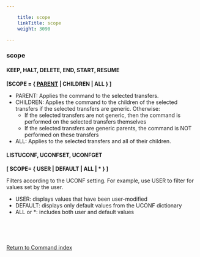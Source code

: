 ```yaml
---

    title: scope
    linkTitle: scope
    weight: 3090

---
```

<span id="scope"></span>

### scope

#### KEEP, HALT, DELETE, END, START, RESUME

****\[SCOPE = { <u>PARENT</u> | CHILDREN | ALL } \]****

- PARENT: Applies the command to the selected transfers.
- CHILDREN: Applies the command to the children of the selected transfers if the selected transfers are generic. Otherwise:
    -   If the selected transfers are not generic, then the command is performed on the selected transfers themselves
    -   If the selected transfers are generic parents, the command is NOT performed on these transfers
- ALL: Applies to the selected transfers and all of their children.

#### LISTUCONF, UCONFSET, UCONFGET

****\[ SCOPE= {
USER | DEFAULT | ALL | \* } \]****

Filters according to the UCONF setting. For example, use USER to filter for values set by the user.

- USER: displays values that have been user-modified
- DEFAULT: displays only default values from the UCONF dictionary
- ALL or \*: includes both user and default values

 

 

[Return to Command index](../../)
